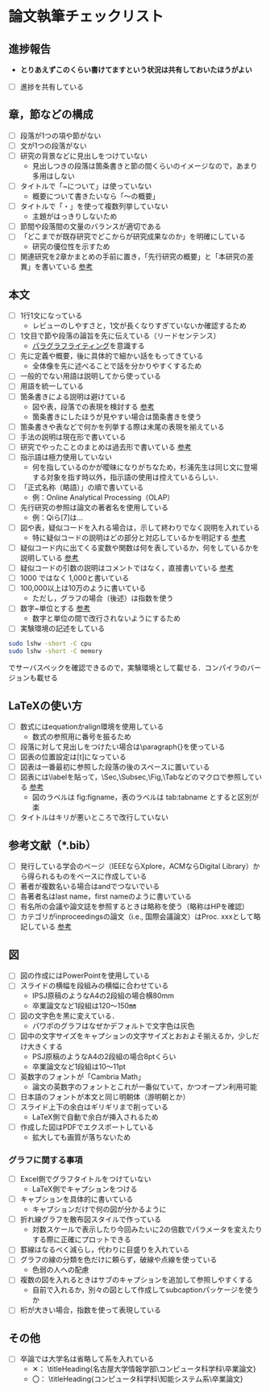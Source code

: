 # 論文執筆チェックリスト

## 進捗報告

- **とりあえずこのくらい書けてますという状況は共有しておいたほうがよい**
- [ ] 進捗を共有している

## 章，節などの構成

- [ ] 段落が1つの項や節がない
- [ ] 文が1つの段落がない
- [ ] 研究の背景などに見出しをつけていない
  - 見出しつきの段落は箇条書きと節の間くらいのイメージなので，あまり多用はしない
- [ ] タイトルで「~について」は使っていない
  - 概要について書きたいなら「～の概要」
- [ ] タイトルで「・」を使って複数列挙していない
  - 主題がはっきりしないため
- [ ] 節間や段落間の文量のバランスが適切である
- [ ] 「どこまでが既存研究でどこからが研究成果なのか」を明確にしている
  - 研究の優位性を示すため
- [ ] 関連研究を2章かまとめの手前に置き，「先行研究の概要」と「本研究の差異」を書いている [参考](https://github.com/dbgroup-nagoya-u/202004-bachelor-thesis-nishimura/pull/8#discussion_r571528882)

## 本文

- [ ] 1行1文になっている
  - レビューのしやすさと，1文が長くなりすぎていないか確認するため
- [ ] 1文目で節や段落の論旨を先に伝えている（リードセンテンス）
  - [パラグラフライティング](http://www.ams.eng.osaka-u.ac.jp/user/ishihara/?p=566)を意識する
- [ ] 先に定義や概要，後に具体的で細かい話をもってきている
  - 全体像を先に述べることで話を分かりやすくするため
- [ ] 一般的でない用語は説明してから使っている
- [ ] 用語を統一している
- [ ] 箇条書きによる説明は避けている
  - 図や表，段落での表現を検討する [参考](https://github.com/dbgroup-nagoya-u/202204-b4train-report-kuwamura/pull/4#issuecomment-1165160730)
  - 箇条書きにしたほうが見やすい場合は箇条書きを使う
- [ ] 箇条書きや表などで何かを列挙する際は末尾の表現を揃えている
- [ ] 手法の説明は現在形で書いている
- [ ] 研究でやったことのまとめは過去形で書いている [参考](https://github.com/dbgroup-nagoya-u/202004-bachelor-thesis-nohara/pull/8#discussion_r574490580)
- [ ] 指示語は極力使用していない
  - 何を指しているのかが曖昧になりがちなため，杉浦先生は同じ文に登場する対象を指す時以外，指示語の使用は控えているらしい．
- [ ] 「正式名称（略語）」の順で書いている
  - 例：Online Analytical Processing（OLAP）
- [ ] 先行研究の参照は論文の著者名を使用している
  - 例：Qiら[7]は...
- [ ] 図や表，疑似コードを入れる場合は，示して終わりでなく説明を入れている
  - 特に疑似コードの説明はどの部分と対応しているかを明記する [参考](https://github.com/dbgroup-nagoya-u/202004-bachelor-thesis-nohara/pull/8#discussion_r572183483)
- [ ] 疑似コード内に出てくる変数や関数は何を表しているか，何をしているかを説明している [参考](https://github.com/dbgroup-nagoya-u/202004-bachelor-thesis-nohara/pull/8#discussion_r573503682)
- [ ] 疑似コードの引数の説明はコメントではなく，直接書いている [参考](https://github.com/dbgroup-nagoya-u/202004-bachelor-thesis-suzuki/pull/4#discussion_r572023021)
- [ ] 1000 ではなく 1,000と書いている
- [ ] 100,000以上は10万のように書いている
  - ただし，グラフの場合（後述）は指数を使う
- [ ] 数字~単位とする [参考](https://github.com/dbgroup-nagoya-u/202004-bachelor-thesis-nohara/pull/8#discussion_r574713763)
  - 数字と単位の間で改行されないようにするため
- [ ] 実験環境の記述をしている

```bash
sudo lshw -short -C cpu
sudo lshw -short -C memory
```

でサーバスペックを確認できるので，実験環境として載せる．コンパイラのバージョンも載せる

## LaTeXの使い方

- [ ] 数式にはequationかalign環境を使用している
  - 数式の参照用に番号を振るため
- [ ] 段落に対して見出しをつけたい場合は\paragraph{}を使っている
- [ ] 図表の位置設定は[t]になっている
- [ ] 図表は一番最初に参照した段落の後のスペースに置いている
- [ ] 図表には\labelを貼って，\Sec,\Subsec,\Fig,\Tabなどのマクロで参照している [参考](https://github.com/dbgroup-nagoya-u/202004-ipsj2021-nohara/pull/7#discussion_r550384629)
  - 図のラベルは fig:figname，表のラベルは tab:tabname とすると区別が楽
- [ ] タイトルはキリが悪いところで改行していない

## 参考文献（*.bib）

- [ ] 発行している学会のページ（IEEEならXplore，ACMならDigital Library）から得られるものをベースに作成している
- [ ] 著者が複数名いる場合はandでつないでいる
- [ ] 各著者名はlast name，first nameのように書いている
- [ ] 有名所の会議や論文誌を参照するときは略称を使う（略称はHPを確認）
- [ ] カテゴリがinproceedingsの論文（i.e., 国際会議論文）はProc. xxxとして略記している [参考](https://github.com/dbgroup-nagoya-u/202004-ipsj2021-nishimura/pull/5#discussion_r551708006)

## 図

- [ ] 図の作成にはPowerPointを使用している
- [ ] スライドの横幅を段組みの横幅に合わせている
  - IPSJ原稿のようなA4の2段組の場合横80mm
  - 卒業論文など1段組は120～150㎜
- [ ] 図の文字色を黒に変えている．
  - パワポのグラフはなぜかデフォルトで文字色は灰色
- [ ] 図中の文字サイズをキャプションの文字サイズとおおよそ揃えるか，少しだけ大きくする
  - PSJ原稿のようなA4の2段組の場合8ptくらい
  - 卒業論文など1段組は10～11pt
- [ ] 英数字のフォントが「Cambria Math」
  - 論文の英数字のフォントとこれが一番似ていて，かつオープン利用可能
- [ ] 日本語のフォントが本文と同じ明朝体（游明朝とか）
- [ ] スライド上下の余白はギリギリまで削っている
  - LaTeX側で自動で余白が挿入されるため
- [ ] 作成した図はPDFでエクスポートしている
  - 拡大しても画質が落ちないため

### グラフに関する事項

- [ ] Excel側でグラフタイトルをつけていない
  - LaTeX側でキャプションをつける
- [ ] キャプションを具体的に書いている
  - キャプションだけで何の図が分かるように
- [ ] 折れ線グラフを散布図スタイルで作っている
  - 対数スケールで表示したり今回みたいに2の倍数でパラメータを変えたりする際に正確にプロットできる
- [ ] 罫線はなるべく減らし，代わりに目盛りを入れている
- [ ] グラフの線の分類を色だけに頼らず，破線や点線を使っている
  - 色弱の人への配慮
- [ ] 複数の図を入れるときはサブのキャプションを追加して参照しやすくする
  - 自前で入れるか，別々の図として作成してsubcaptionパッケージを使うか
- [ ] 桁が大きい場合，指数を使って表現している

## その他

- [ ] 卒論では大学名は省略して系を入れている
  - ✕： \titleHeading{名古屋大学情報学部\\コンピュータ科学科\\卒業論文}
  - 〇： \titleHeading{コンピュータ科学科\\知能システム系\\卒業論文}
